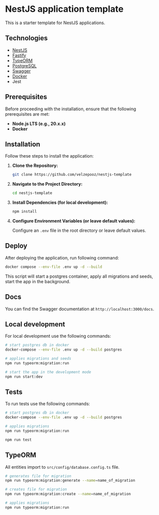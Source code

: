 # NestJS application template

This is a starter template for NestJS applications.


## Technologies

- [NestJS](https://nestjs.com/)
- [Fastify](https://www.fastify.io/)
- [TypeORM](https://typeorm.io/)
- [PostgreSQL](https://www.postgresql.org/)
- [Swagger](https://swagger.io/)
- [Docker](https://www.docker.com/)
- Jest

## Prerequisites

Before proceeding with the installation, ensure that the following prerequisites are met:

- **Node.js LTS (e.g., 20.x.x)**
- **Docker**

## Installation

Follow these steps to install the application:

1. **Clone the Repository:**

   ```bash
   git clone https://github.com/velzepooz/nestjs-template
   ```

2. **Navigate to the Project Directory:**

   ```bash
   cd nestjs-template
   ```

3. **Install Dependencies (for local development):**

   ```bash
   npm install
   ```

4. **Configure Environment Variables (or leave default values):**

   Configure an `.env` file in the root directory or leave default values.


## Deploy

After deploying the application, run following command:
```bash
docker compose --env-file .env up -d --build
```

This script will start a postgres container, apply all migrations and seeds, start the app in the background.

## Docs

You can find the Swagger documentation at `http://localhost:3000/docs`.

## Local development

For local development use the following commands:

```bash
# start postgres db in docker
docker-compose --env-file .env up -d --build postgres
```

```bash
# applies migrations and seeds
npm run typeorm:migration:run
```

```bash
# start the app in the development mode
npm run start:dev
```

## Tests

To run tests use the following commands:

```bash
# start postgres db in docker
docker-compose --env-file .env up -d --build postgres
```

```bash
# applies migrations
npm run typeorm:migration:run
```

```bash
npm run test
```

## TypeORM

All entities import to `src/config/database.config.ts` file.

```bash
# generates file for migration
npm run typeorm:migration:generate --name=name_of_migration
```

```bash
# creates file for migration
npm run typeorm:migration:create --name=name_of_migration
```

```bash
# applies migrations
npm run typeorm:migration:run
```